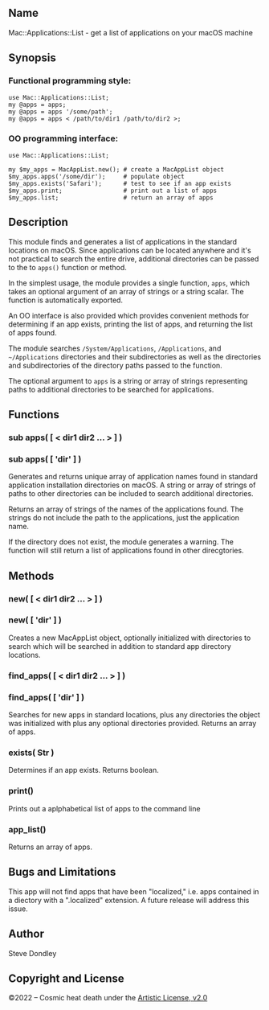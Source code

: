 ## Name
Mac::Applications::List - get a list of applications on your macOS machine

## Synopsis

### Functional programming style:
```
use Mac::Applications::List;
my @apps = apps;
my @apps = apps '/some/path';
my @apps = apps < /path/to/dir1 /path/to/dir2 >;
```

### OO programming interface:
```
use Mac::Applications::List;

my $my_apps = MacAppList.new(); # create a MacAppList object
$my_apps.apps('/some/dir');     # populate object
$my_apps.exists('Safari');      # test to see if an app exists
$my_apps.print;                 # print out a list of apps
$my_apps.list;                  # return an array of apps

```

## Description
This module finds and generates a list of applications in the standard locations
on macOS. Since applications can be located anywhere and it's not practical to
search the entire drive, additional directories can be passed to the to
`apps()` function or method.

In the simplest usage, the module provides a single function, `apps`, which
takes an optional argument of an array of strings or a string scalar. The
function is automatically exported.

An OO interface is also provided which provides convenient methods for
determining if an app exists, printing the list of apps, and returning the list
of apps found.

The module searches `/System/Applications`, `/Applications`, and
`~/Applications` directories and their subdirectories as well as the
directories and subdirectories of the directory paths passed to the function.

The optional argument to `apps` is a string or array of strings representing
paths to additional directories to be searched for applications.

## Functions

### sub apps( [  < dir1 dir2 ... >  ] )
### sub apps( [  'dir'  ] )

Generates and returns unique array of application names found in standard
application installation directories on macOS. A string or array of strings of
paths to other directories can be included to search additional directories.

Returns an array of strings of the names of the applications found. The strings
do not include the path to the applications, just the application name.

If the directory does not exist, the module generates a warning. The function
will still return a list of applications found in other direcgtories.

## Methods

### new( [  < dir1 dir2 ... > ] )
### new( [ 'dir' ] )
Creates a new MacAppList object, optionally initialized with directories to
search which will be searched in addition to standard app directory locations.

### find_apps( [  < dir1 dir2 ... >  ] )
### find_apps( [  'dir'  ]  )
Searches for new apps in standard locations, plus any directories the object
was initialized with plus any optional directories provided. Returns an array
of apps.

### exists( Str )
Determines if an app exists. Returns boolean.

### print()
Prints out a aplphabetical list of apps to the command line

### app_list()
Returns an array of apps.

## Bugs and Limitations
This app will not find apps that have been "localized," i.e. apps contained in
a diectory with a ".localized" extension. A future release will address this
issue.

## Author
Steve Dondley

## Copyright and License

©2022 – Cosmic heat death under the [Artistic License, v2.0](https://opensource.org/licenses/Artistic-2.0)

